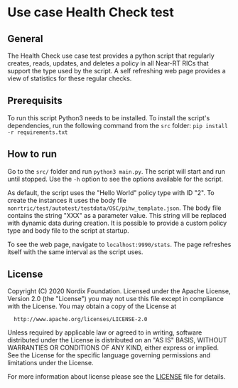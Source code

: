 # Use case Health Check test

## General

The Health Check use case test provides a python script that regularly creates, reads, updates, and deletes a policy
in all Near-RT RICs that support the type used by the script. A self refreshing web page provides a view of statistics
for these regular checks.

## Prerequisits

To run this script Python3 needs to be installed. To install the script's dependencies, run the following command from
the `src` folder: `pip install -r requirements.txt`

## How to run

Go to the `src/` folder and run `python3 main.py`. The script will start and run until stopped. Use the `-h` option to
see the options available for the script.

As default, the script uses the "Hello World" policy type with ID "2". To create the instances it uses the body file
`nonrtric/test/autotest/testdata/OSC/pihw_template.json`. The body file contains the string "XXX" as a parameter value.
This string vill be replaced with dynamic data during creation. It is possible to provide a custom policy type and
body file to the script at startup.

To see the web page, navigate to `localhost:9990/stats`. The page refreshes itself with the same interval as the script
uses.

## License

Copyright (C) 2020 Nordix Foundation.
Licensed under the Apache License, Version 2.0 (the "License")
you may not use this file except in compliance with the License.
You may obtain a copy of the License at

      http://www.apache.org/licenses/LICENSE-2.0

Unless required by applicable law or agreed to in writing, software
distributed under the License is distributed on an "AS IS" BASIS,
WITHOUT WARRANTIES OR CONDITIONS OF ANY KIND, either express or implied.
See the License for the specific language governing permissions and
limitations under the License.

For more information about license please see the [LICENSE](LICENSE.txt) file for details.
